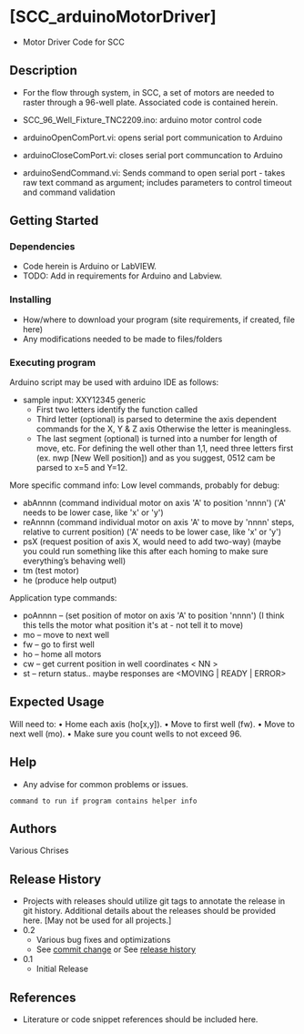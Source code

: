# [SCC_arduinoMotorDriver]
* Motor Driver Code for SCC

## Description
* For the flow through system, in SCC, a set of motors are needed to raster through a 96-well plate.  Associated code is contained herein.

* SCC_96_Well_Fixture_TNC2209.ino: arduino motor control code
* arduinoOpenComPort.vi: opens serial port communication to Arduino
* arduinoCloseComPort.vi: closes serial port communcation to Arduino
* arduinoSendCommand.vi: Sends command to open serial port - takes raw text command as argument; includes parameters to control timeout and command validation

## Getting Started

### Dependencies
* Code herein is Arduino or LabVIEW.
* TODO: Add in requirements for Arduino and Labview.

### Installing
* How/where to download your program (site requirements, if created, file here)
* Any modifications needed to be made to files/folders

### Executing program
Arduino script may be used with arduino IDE as follows:
* sample input: XXY12345 generic
    * First two letters identify the function called
    * Third letter (optional) is parsed to determine the axis dependent commands for the X, Y & Z axis Otherwise the letter is meaningless.
    * The last segment (optional) is turned into a number for length of move, etc.  For defining the well other than 1,1, need three letters first (ex.  nwp [New Well position]) and as you suggest, 0512 cam be parsed to x=5 and Y=12.

More specific command info:
Low level commands, probably for debug:
* abAnnnn (command individual motor on axis 'A' to position 'nnnn') ('A' needs to be lower case, like 'x' or 'y')
* reAnnnn (command individual motor on axis 'A' to move by 'nnnn' steps, relative to current position) ('A' needs to be lower case, like 'x' or 'y')
* psX (request position of axis X, would need to add two-way) (maybe you could run something like this after each homing to make sure everything’s behaving well)
* tm  (test motor)
* he  (produce help output)
 
Application type commands:
* poAnnnn – (set position of motor on axis 'A' to position 'nnnn') (I think this tells the motor what position it's at - not tell it to move)
* mo – move to next well
* fw – go to first well
* ho – home all motors
* cw – get current position in well coordinates < NN >
* st – return status.. maybe responses are <MOVING | READY | ERROR>

## Expected Usage

Will need to:
•	Home each axis (ho[x,y]).
•	Move to first well (fw).
•	Move to next well (mo).
•	Make sure you count wells to not exceed 96.

## Help
* Any advise for common problems or issues.
```
command to run if program contains helper info
```

## Authors
Various Chrises

## Release History 
* Projects with releases should utilize git tags to annotate the release in git history.  Additional details about the releases should be provided here. [May not be used for all projects.]
* 0.2
    * Various bug fixes and optimizations
    * See [commit change]() or See [release history]()
* 0.1
    * Initial Release

## References
* Literature or code snippet references should be included here.
